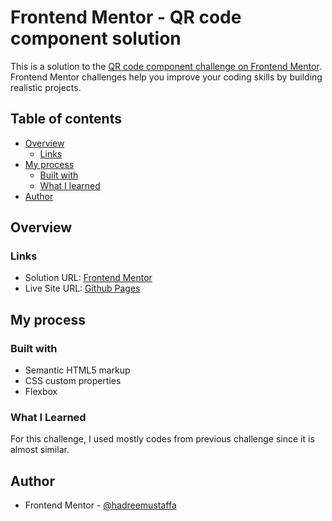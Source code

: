 # Frontend Mentor - QR code component solution

This is a solution to the [QR code component challenge on Frontend Mentor](https://www.frontendmentor.io/challenges/qr-code-component-iux_sIO_H). Frontend Mentor challenges help you improve your coding skills by building realistic projects.

## Table of contents

- [Overview](#overview)
  - [Links](#links)
- [My process](#my-process)
  - [Built with](#built-with)
  - [What I learned](#what-i-learned)
- [Author](#author)

## Overview

### Links

- Solution URL: [Frontend Mentor](https://www.frontendmentor.io/solutions/qr-code-component-using-flexbox-jvkM6VnoZD)
- Live Site URL: [Github Pages](https://hadreemustaffa.github.io/qr-code/)

## My process

### Built with

- Semantic HTML5 markup
- CSS custom properties
- Flexbox

### What I Learned

For this challenge, I used mostly codes from previous challenge since it is almost similar.

## Author

- Frontend Mentor - [@hadreemustaffa](https://www.frontendmentor.io/profile/hadreemustaffa)

